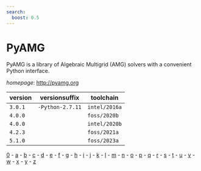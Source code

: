 ```yaml
---
search:
  boost: 0.5
---
```

# PyAMG

PyAMG is a library of Algebraic Multigrid (AMG) solvers with a convenient Python interface.

*homepage*: <http://pyamg.org>

version | versionsuffix | toolchain
--------|---------------|----------
``3.0.1`` | ``-Python-2.7.11`` | ``intel/2016a``
``4.0.0`` |  | ``foss/2020b``
``4.0.0`` |  | ``intel/2020b``
``4.2.3`` |  | ``foss/2021a``
``5.1.0`` |  | ``foss/2023a``

[0](../0/index.md) - [a](../a/index.md) - [b](../b/index.md) - [c](../c/index.md) - [d](../d/index.md) - [e](../e/index.md) - [f](../f/index.md) - [g](../g/index.md) - [h](../h/index.md) - [i](../i/index.md) - [j](../j/index.md) - [k](../k/index.md) - [l](../l/index.md) - [m](../m/index.md) - [n](../n/index.md) - [o](../o/index.md) - [p](../p/index.md) - [q](../q/index.md) - [r](../r/index.md) - [s](../s/index.md) - [t](../t/index.md) - [u](../u/index.md) - [v](../v/index.md) - [w](../w/index.md) - [x](../x/index.md) - [y](../y/index.md) - [z](../z/index.md)

